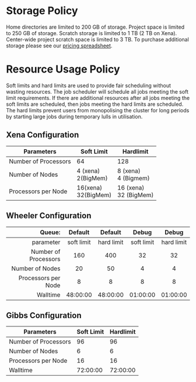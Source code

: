 # Storage Policy

Home directories are limited to 200 GB of storage. Project space is limited to 250 GB of storage. Scratch storage is limited to 1 TB (2 TB on Xena). Center-wide project scratch space is limited to 3 TB. To purchase additional storage please see our [pricing spreadsheet](https://carc.unm.edu/research/premium-research-computing-services.html).

# Resource Usage Policy

Soft limits and hard limits are used to provide fair scheduling without wasting resources. The job scheduler will schedule all jobs meeting the soft limit requirements. If there are additional resources after all jobs meeting the soft limits are scheduled, then jobs meeting the hard limits are scheduled. The hard limits prevent users from monopolising the cluster for long periods by starting large jobs during temporary lulls in utilisation. 

## Xena Configuration

Parameters |	Soft Limit  |	Hardlimit
--- | --- | ---
Number of Processors |	64 |	128
Number of Nodes	|4 (xena) <br> 2(BigMem) |  8 (xena) <br> 4 (Bigmem)
Processors per Node |	16(xena) <br> 32(BigMem)  | 16 (xena) <br>  32 (BigMem)





## Wheeler Configuration


|                Queue: |   Default  |   Default  |    Debug   |   Debug    |
|----------------------:|:----------:|:----------:|:----------:|:----------:|
|             parameter | soft limit | hard limit | soft limit | hard limit |
| Number of Processors  |     160    |     400    |     32     |     32     |
|      Number of Nodes  |     20     |     50     |      4     |      4     |
|   Processors per Node |      8     |      8     |      8     |      8     |
|              Walltime |  48:00:00  |  48:00:00  |  01:00:00  |  01:00:00  |




## Gibbs Configuration

Parameters |	Soft Limit  |	Hardlimit
--- | --- | ---
Number of Processors |	96 |	96
Number of Nodes	|6 | 6
Processors per Node |	16  | 16
Walltime |  72:00:00  | 72:00:00

